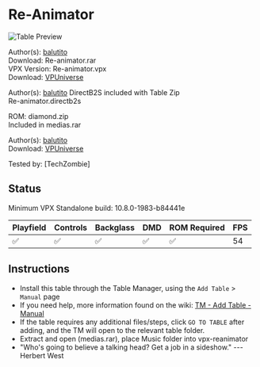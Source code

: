 ﻿# Re-Animator

![Table Preview](../../images/vpx-reanimator.jpg)

Author(s): [balutito](https://vpuniverse.com/profile/36070-balutito/)  
Download: Re-animator.rar  
VPX Version: Re-animator.vpx  
Download:  [VPUniverse](https://vpuniverse.com/files/file/10406-re-animator/)

Author(s): [balutito](https://vpuniverse.com/profile/36070-balutito/) 
DirectB2S included with Table Zip  
Re-animator.directb2s

ROM: diamond.zip  
Included in medias.rar

Author(s): [balutito](https://vpuniverse.com/profile/36070-balutito/)  
Download:  [VPUniverse](https://vpuniverse.com/files/file/10406-re-animator/)

Tested by:
[TechZombie]

## Status 

Minimum VPX Standalone build: 10.8.0-1983-b84441e

| Playfield | Controls | Backglass | DMD | ROM Required | FPS | 
|-----------|----------|-----------|-----|--------------|-----|
| :white_check_mark: | :white_check_mark: | :white_check_mark: | :white_check_mark: | :white_check_mark: | 54 |

## Instructions

- Install this table through the Table Manager, using the `Add Table` > `Manual` page
- If you need help, more information found on the wiki: [TM - Add Table - Manual](https://github.com/LegendsUnchained/vpx-standalone-alp4k/wiki/%5B04%5D-%F0%9F%A7%A1-TM-%E2%80%90-Other-Features#add-table---manual)
- If the table requires any additional files/steps, click `GO TO TABLE` after adding, and the TM will open to the relevant table folder.
- Extract and open (medias.rar), place Music folder into vpx-reanimator
- "Who's going to believe a talking head? Get a job in a sideshow." ---Herbert West

